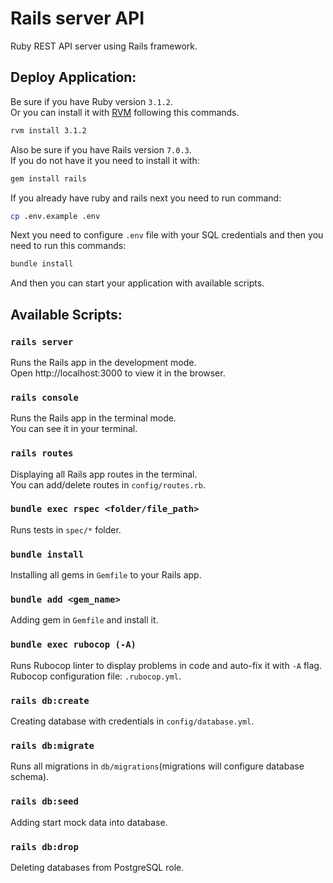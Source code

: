 # Rails server API

Ruby REST API server using Rails framework.

## Deploy Application:

Be sure if you have Ruby version `3.1.2`.\
Or you can install it with [RVM](https://rvm.io/rvm/install) following this commands.
```bash
rvm install 3.1.2
```

Also be sure if you have Rails version `7.0.3`.\
If you do not have it you need to install it with:
```bash
gem install rails
```

If you already have ruby and rails next you need to run command:
```bash
cp .env.example .env
```
Next you need to configure `.env` file with your SQL credentials and then you need to run this commands:
```bash
bundle install
```
And then you can start your application with available scripts.

## Available Scripts:

### `rails server`

Runs the Rails app in the development mode.\
Open http://localhost:3000 to view it in the browser.

### `rails console`

Runs the Rails app in the terminal mode.\
You can see it in your terminal.

### `rails routes`

Displaying all Rails app routes in the terminal.\
You can add/delete routes in `config/routes.rb`.

### `bundle exec rspec <folder/file_path>`

Runs tests in `spec/*` folder.

### `bundle install`

Installing all gems in `Gemfile` to your Rails app.

### `bundle add <gem_name>`

Adding gem in `Gemfile` and install it.

### `bundle exec rubocop (-A)`

Runs Rubocop linter to display problems in code and auto-fix it with `-A` flag.\
Rubocop configuration file: `.rubocop.yml`.

### `rails db:create`

Creating database with credentials in `config/database.yml`.

### `rails db:migrate`

Runs all migrations in `db/migrations`(migrations will configure database schema).

### `rails db:seed`

Adding start mock data into database.

### `rails db:drop`

Deleting databases from PostgreSQL role.